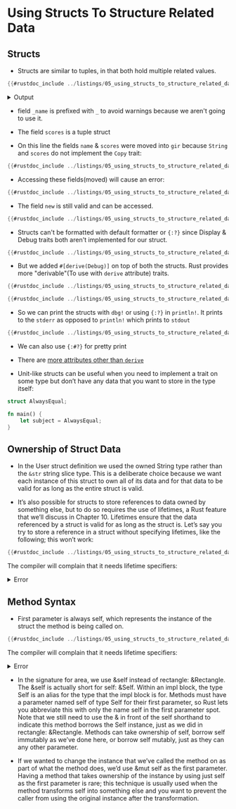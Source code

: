 # Using Structs To Structure Related Data

## Structs

*   Structs are similar to tuples, in that both hold multiple related values.

```rust
{{#rustdoc_include ../listings/05_using_structs_to_structure_related_data/l01-structs/src/main.rs:all}}
```

<details>
<summary>Output</summary>

```console
{{#include ../listings/05_using_structs_to_structure_related_data/l01-structs/output.txt}}
```

</details>

*   field `_name` is prefixed with `_` to avoid warnings because we aren't going to use it.

*   The field `scores` is a tuple struct

*   On this line the fields `name` & `scores` were moved into `gir` because `String`
    and `scores` do not implement the `Copy` trait:

```rust
{{#rustdoc_include ../listings/05_using_structs_to_structure_related_data/l01-structs/src/main.rs:27}}
```

*   Accessing these fields(moved) will cause an error:

```rust
{{#rustdoc_include ../listings/05_using_structs_to_structure_related_data/l01-structs/src/main.rs:31}}
```

*   The field `new` is still valid and can be accessed.

```rust
{{#rustdoc_include ../listings/05_using_structs_to_structure_related_data/l01-structs/src/main.rs:32}}
```

*   Structs can't be formatted with default formatter or `{:?}` since Display &
    Debug traits both aren't implemented for our struct.

```rust
{{#rustdoc_include ../listings/05_using_structs_to_structure_related_data/l01-structs/src/main.rs:34:36}}
```

*   But we added `#[derive(Debug)]` on top of both the structs. Rust provides
    more "derivable"(To use with `derive` attribute) traits.

```rust
{{#rustdoc_include ../listings/05_using_structs_to_structure_related_data/l01-structs/src/main.rs:04:05}}
```

```rust
{{#rustdoc_include ../listings/05_using_structs_to_structure_related_data/l01-structs/src/main.rs:07:08}}
```

*   So we can print the structs with `dbg!` or using `{:?}` in `println!`. It prints to the `stderr` as opposed to `println!` which prints to `stdout`

```rust
{{#rustdoc_include ../listings/05_using_structs_to_structure_related_data/l01-structs/src/main.rs:38}}
```

*   We can also use `{:#?}` for pretty print

*   There are [more attributes other than `derive`](https://doc.rust-lang.org/reference/attributes.html)

*   Unit-like structs can be useful when you need to implement a trait on some type but don’t have any data that you want to store in the type itself:

```rust
struct AlwaysEqual;

fn main() {
    let subject = AlwaysEqual;
}
```

## Ownership of Struct Data

*   In the User struct definition we used the owned String type rather than the `&str` string slice type. This is a deliberate choice because we want each instance of this struct to own all of its data and for that data to be valid for as long as the entire struct is valid.

*   It’s also possible for structs to store references to data owned by something else, but to do so requires the use of lifetimes, a Rust feature that we’ll discuss in Chapter 10. Lifetimes ensure that the data referenced by a struct is valid for as long as the struct is. Let’s say you try to store a reference in a struct without specifying lifetimes, like the following; this won’t work:

```rust
{{#rustdoc_include ../listings/05_using_structs_to_structure_related_data/l02-structs-lifetimes/src/main.rs:all}}
```

The compiler will complain that it needs lifetime specifiers:

<details>
<summary>Error</summary>

```console
{{#include ../listings/05_using_structs_to_structure_related_data/l02-structs-lifetimes/output.txt}}
```

</details>

## Method Syntax

*   First parameter is always self, which represents the instance of the struct the method is being called on.

```rust
{{#rustdoc_include ../listings/05_using_structs_to_structure_related_data/l03-method-syntax/main.rs:all}}
```

The compiler will complain that it needs lifetime specifiers:

<details>
<summary>Error</summary>

```console
{{#include ../listings/05_using_structs_to_structure_related_data/l03-method-syntax/output.txt}}
```

</details>

*   In the signature for area, we use \&self instead of rectangle: \&Rectangle. The \&self is actually short for self: \&Self. Within an impl block, the type Self is an alias for the type that the impl block is for. Methods must have a parameter named self of type Self for their first parameter, so Rust lets you abbreviate this with only the name self in the first parameter spot. Note that we still need to use the & in front of the self shorthand to indicate this method borrows the Self instance, just as we did in rectangle: \&Rectangle. Methods can take ownership of self, borrow self immutably as we’ve done here, or borrow self mutably, just as they can any other parameter.

*   If we wanted to change the instance that we’ve called the method on as part of what the method does, we’d use \&mut self as the first parameter. Having a method that takes ownership of the instance by using just self as the first parameter is rare; this technique is usually used when the method transforms self into something else and you want to prevent the caller from using the original instance after the transformation.
